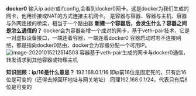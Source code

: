 **docker0**
    输入ip addr或ifconfig,会看到docker0网卡。这是docker为我们生成的网卡，他用桥接或NAT的方式连接主机网卡。
    是容器与容器、容器与主机、容器与外网连接的桥梁，相当于一个路由器
**新建一个容器后，会发生什么？容器之间是怎么通信的？**
    docker会为容器新增一个成对的网卡，基于veth-pair技术，它是一对虚拟设备接口，一端连着容器，一端连着docker0
    容器启动时若不连接网络，都是指向docker0路由，docker会为容器分配一个可用IP。
    ![image-20201015212514503](C:\Users\Administrator\AppData\Roaming\Typora\typora-user-images\image-20201015212514503.png)
    容器基于veth-pair生成的网卡与docker0通信，转发请求到其他容器或物理主机

**知识回顾：ip/16是什么意思？**
    192.168.0.1/16
    即ip前16位是固定死的，只有后16位是可变的（还得去掉回环地址与网关地址）
    同理192.168.0.1/24，代表只有后8位是可变的